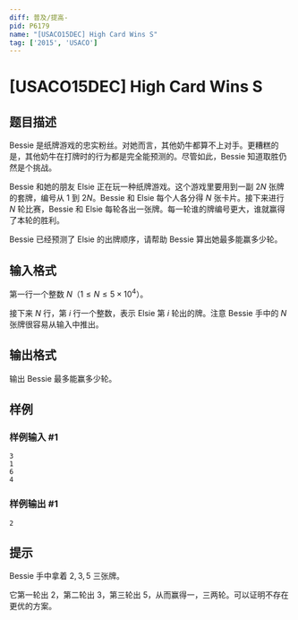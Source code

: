 ```yaml
---
diff: 普及/提高-
pid: P6179
name: "[USACO15DEC] High Card Wins S"
tag: ['2015', 'USACO']
---
```

# [USACO15DEC] High Card Wins S
## 题目描述

Bessie 是纸牌游戏的忠实粉丝。对她而言，其他奶牛都算不上对手。更糟糕的是，其他奶牛在打牌时的行为都是完全能预测的。尽管如此，Bessie 知道取胜仍然是个挑战。

Bessie 和她的朋友 Elsie 正在玩一种纸牌游戏。这个游戏里要用到一副 $2N$ 张牌的套牌，编号从 $1$ 到 $2N$。Bessie 和 Elsie 每个人各分得 $N$ 张卡片。接下来进行 $N$ 轮比赛，Bessie 和 Elsie 每轮各出一张牌。每一轮谁的牌编号更大，谁就赢得了本轮的胜利。

Bessie 已经预测了 Elsie 的出牌顺序，请帮助 Bessie 算出她最多能赢多少轮。
## 输入格式

第一行一个整数 $N$（$1 \leq N \leq 5 \times 10^4$）。

接下来 $N$ 行，第 $i$ 行一个整数，表示 Elsie 第 $i$ 轮出的牌。注意 Bessie 手中的 $N$ 张牌很容易从输入中推出。
## 输出格式

输出 Bessie 最多能赢多少轮。
## 样例

### 样例输入 #1
```
3
1
6
4
```
### 样例输出 #1
```
2
```
## 提示

Bessie 手中拿着 $2,3,5$ 三张牌。

它第一轮出 $2$，第二轮出 $3$，第三轮出 $5$，从而赢得一，三两轮。可以证明不存在更优的方案。
